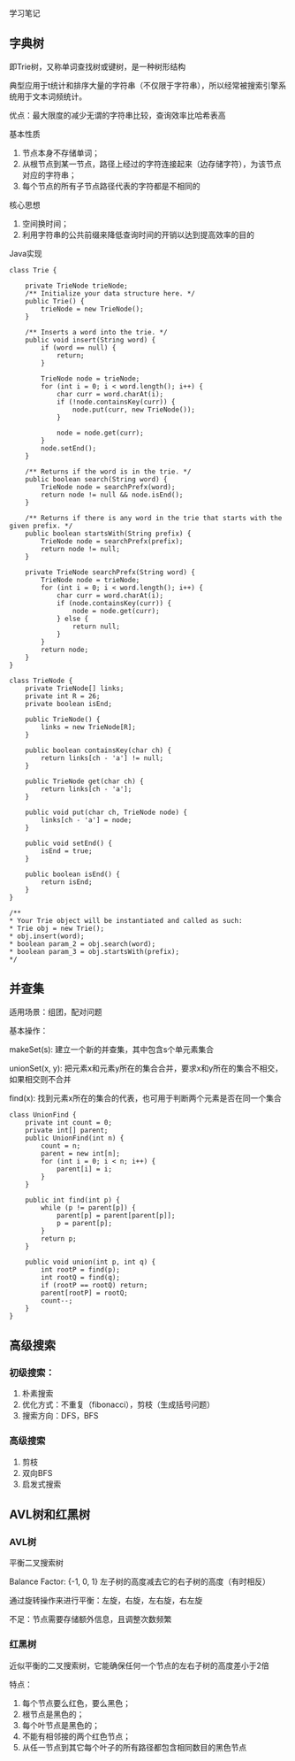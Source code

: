 学习笔记

## 字典树
即Trie树，又称单词查找树或键树，是一种树形结构  

典型应用于t统计和排序大量的字符串（不仅限于字符串），所以经常被搜索引擎系统用于文本词频统计。  

优点：最大限度的减少无谓的字符串比较，查询效率比哈希表高

基本性质
1. 节点本身不存储单词；
2. 从根节点到某一节点，路径上经过的字符连接起来（边存储字符），为该节点对应的字符串；
3. 每个节点的所有子节点路径代表的字符都是不相同的

核心思想
1. 空间换时间；
2. 利用字符串的公共前缀来降低查询时间的开销以达到提高效率的目的

Java实现
```
class Trie {

    private TrieNode trieNode;
    /** Initialize your data structure here. */
    public Trie() {
        trieNode = new TrieNode();
    }

    /** Inserts a word into the trie. */
    public void insert(String word) {
        if (word == null) {
            return;
        }

        TrieNode node = trieNode;
        for (int i = 0; i < word.length(); i++) {
            char curr = word.charAt(i);
            if (!node.containsKey(curr)) {
                node.put(curr, new TrieNode());
            }

            node = node.get(curr);
        }
        node.setEnd();
    }

    /** Returns if the word is in the trie. */
    public boolean search(String word) {
        TrieNode node = searchPrefx(word);
        return node != null && node.isEnd();
    }

    /** Returns if there is any word in the trie that starts with the given prefix. */
    public boolean startsWith(String prefix) {
        TrieNode node = searchPrefx(prefix);
        return node != null;
    }

    private TrieNode searchPrefx(String word) {
        TrieNode node = trieNode;
        for (int i = 0; i < word.length(); i++) {
            char curr = word.charAt(i);
            if (node.containsKey(curr)) {
                node = node.get(curr);
            } else {
                return null;
            }
        }
        return node;
    }
}

class TrieNode {
    private TrieNode[] links;
    private int R = 26;
    private boolean isEnd;

    public TrieNode() {
        links = new TrieNode[R];
    }

    public boolean containsKey(char ch) {
        return links[ch - 'a'] != null;
    }

    public TrieNode get(char ch) {
        return links[ch - 'a'];
    }

    public void put(char ch, TrieNode node) {
        links[ch - 'a'] = node;
    }

    public void setEnd() {
        isEnd = true;
    }

    public boolean isEnd() {
        return isEnd;
    }
}

/**
* Your Trie object will be instantiated and called as such:
* Trie obj = new Trie();
* obj.insert(word);
* boolean param_2 = obj.search(word);
* boolean param_3 = obj.startsWith(prefix);
*/
```

## 并查集
适用场景：组团，配对问题

基本操作：

makeSet(s): 建立一个新的并查集，其中包含s个单元素集合

unionSet(x, y):  把元素x和元素y所在的集合合并，要求x和y所在的集合不相交，如果相交则不合并

find(x): 找到元素x所在的集合的代表，也可用于判断两个元素是否在同一个集合

```
class UnionFind {
    private int count = 0;
    private int[] parent;
    public UnionFind(int n) {
        count = n;
        parent = new int[n];
        for (int i = 0; i < n; i++) {
            parent[i] = i;
        }
    }
    
    public int find(int p) {
        while (p != parent[p]) {
            parent[p] = parent[parent[p]];
            p = parent[p];
        }
        return p;
    }   
    
    public void union(int p, int q) {
        int rootP = find(p);
        int rootQ = find(q);
        if (rootP == rootQ) return;
        parent[rootP] = rootQ;
        count--;
    }
}
```

## 高级搜索
### 初级搜索：
1. 朴素搜索
2. 优化方式：不重复（fibonacci），剪枝（生成括号问题）
3. 搜索方向：DFS，BFS

### 高级搜索
1.  剪枝
2. 双向BFS
3. 启发式搜索

## AVL树和红黑树
### AVL树
平衡二叉搜索树

Balance Factor: {-1, 0, 1} 左子树的高度减去它的右子树的高度（有时相反）

通过旋转操作来进行平衡：左旋，右旋，左右旋，右左旋

不足：节点需要存储额外信息，且调整次数频繁

### 红黑树
近似平衡的二叉搜索树，它能确保任何一个节点的左右子树的高度差小于2倍

特点：  

1. 每个节点要么红色，要么黑色；
2. 根节点是黑色的；
3. 每个叶节点是黑色的；
4. 不能有相邻接的两个红色节点；
5. 从任一节点到其它每个叶子的所有路径都包含相同数目的黑色节点



